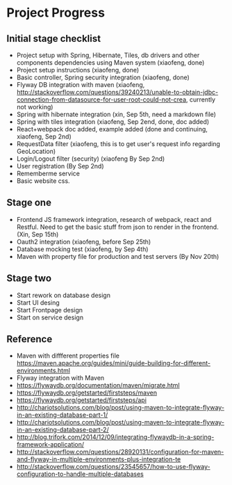 # Project Progress

## Initial stage checklist

* Project setup with Spring, Hibernate, Tiles, db drivers and other components dependencies using Maven system  (xiaofeng, done)
* Project setup instructions (xiaofeng, done)
* Basic controller, Spring security integration (xiaofeng, done)
* Flyway DB integration with maven (xiaofeng, http://stackoverflow.com/questions/39240213/unable-to-obtain-jdbc-connection-from-datasource-for-user-root-could-not-crea, currently not working)
* Spring with hibernate integration (xin, Sep 5th, need a markdown file)
* Spring with tiles integration (xiaofeng, Sep 2end, done, doc added)
* React+webpack doc added, example added (done and continuing, xiaofeng, Sep 2nd)
* RequestData filter (xiaofeng, this is to get user's request info regarding GeoLocation)
* Login/Logout filter (security) (xiaofeng By Sep 2nd)
* User registration (By Sep 2nd)
* Rememberme service
* Basic website css. 

## Stage one

* Frontend JS framework integration, research of webpack, react and Restful.
  Need to get the basic stuff from json to render in the frontend. (Xin, Sep 15th)
* Oauth2 integration (xiaofeng, before Sep 25th)
* Database mocking test (xiaofeng, by Sep 4th)
* Maven with property file for production and test servers (By Nov 20th)

## Stage two

* Start rework on database design
* Start UI desing
* Start Frontpage design
* Start on service design

## Reference 

* Maven with diffferent properties file
https://maven.apache.org/guides/mini/guide-building-for-different-environments.html
* Flyway integration with Maven
* https://flywaydb.org/documentation/maven/migrate.html
* https://flywaydb.org/getstarted/firststeps/maven
* https://flywaydb.org/getstarted/firststeps/api
* http://chariotsolutions.com/blog/post/using-maven-to-integrate-flyway-in-an-existing-database-part-1/
* http://chariotsolutions.com/blog/post/using-maven-to-integrate-flyway-in-an-existing-database-part-2/
* http://blog.trifork.com/2014/12/09/integrating-flywaydb-in-a-spring-framework-application/
* http://stackoverflow.com/questions/28920131/configuration-for-maven-and-flyway-in-multiple-environments-plus-integration-te
* http://stackoverflow.com/questions/23545657/how-to-use-flyway-configuration-to-handle-multiple-databases